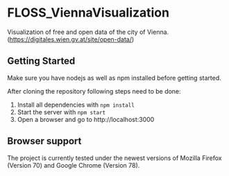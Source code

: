 # FLOSS_ViennaVisualization

Visualization of free and open data of the city of Vienna. (https://digitales.wien.gv.at/site/open-data/)

## Getting Started

Make sure you have nodejs as well as npm installed before getting started. 

After cloning the repository following steps need to be done: 

1. Install all dependencies with ``npm install``
2. Start the server with ``npm start``
3. Open a browser and go to http://localhost:3000 


## Browser support 

The project is currently tested under the newest versions of Mozilla Firefox (Version 70) and Google Chrome (Version 78). 